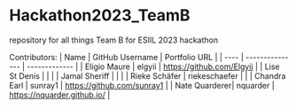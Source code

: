 # Hackathon2023_TeamB
repository for all things Team B for ESIIL 2023 hackathon

Contributors:
| Name | GitHub Username | Portfolio URL |
| ---- | --------------- | ------------- |
| Eligio Maure | elgyii | https://github.com/Elgyii |
| Lise St Denis |    |    |
| Jamal Sheriff |    |    |
| Rieke Schäfer | riekeschaefer |    |
| Chandra Earl | sunray1 | https://github.com/sunray1 |
| Nate Quarderer| nquarder | https://nquarder.github.io/ |
